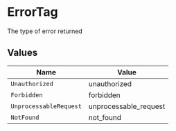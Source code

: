 # ErrorTag

The type of error returned


## Values

| Name                   | Value                  |
| ---------------------- | ---------------------- |
| `Unauthorized`         | unauthorized           |
| `Forbidden`            | forbidden              |
| `UnprocessableRequest` | unprocessable_request  |
| `NotFound`             | not_found              |